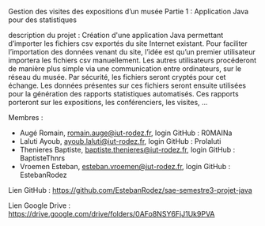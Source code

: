 Gestion des visites des expositions d’un musée
Partie 1 : Application Java pour des statistiques

description du projet : 
Création d'une application Java permettant d’importer les fichiers csv exportés du site Internet existant. 
Pour faciliter l’importation des données venant du site, l’idée est qu’un premier utilisateur importera les fichiers csv manuellement. 
Les autres utilisateurs procéderont de manière plus simple via une communication entre ordinateurs, sur le réseau du musée. 
Par sécurité, les fichiers seront cryptés pour cet échange.
Les données présentes sur ces fichiers seront ensuite utilisées pour la génération des rapports statistiques automatisés.
Ces rapports porteront sur les expositions, les conférenciers, les visites, ...

Membres : 
  - Augé Romain, romain.auge@iut-rodez.fr, login GitHub : R0MAINa
  - Laluti Ayoub, ayoub.laluti@iut-rodez.fr, login GitHub : Prolaluti
  - Thenieres Baptiste, baptiste.thenieres@iut-rodez.fr, login GitHub : BaptisteThnrs
  - Vroemen Esteban, esteban.vroemen@iut-rodez.fr, login GitHub : EstebanRodez

Lien GitHub : https://github.com/EstebanRodez/sae-semestre3-projet-java

Lien Google Drive : https://drive.google.com/drive/folders/0AFo8NSY6FjJ1Uk9PVA

